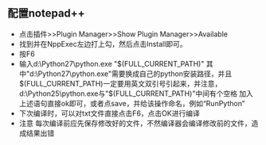 ## 配置notepad++
* 点击插件>>Plugin Manager>>Show Plugin Manager>>Available
* 找到并在NppExec左边打上勾，然后点击Install即可。
* 按F6
* 输入d:\Python27\python.exe "$(FULL_CURRENT_PATH)"
其中"d:\Python27\python.exe"需要换成自己的python安装路径，并且$(FULL_CURRENT_PATH)一定要用英文双引号引起来，并注意，d:\Python25\python.exe与"$(FULL_CURRENT_PATH)"中间有个空格
加入上述语句直接ok即可，或者点save，并给该操作命名，例如“RunPython”
* 下次编译时，可以对txt文件直接点击F6，点击OK进行编译
* 注意 每次编译前应先保存修改好的文件，不然编译器会编译修改前的文件，造成结果出错